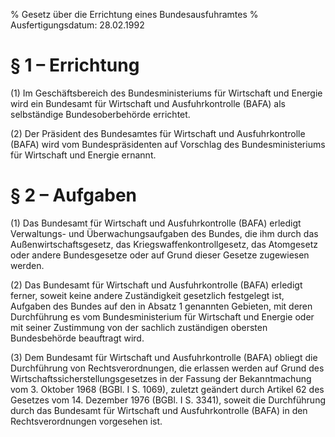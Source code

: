 % Gesetz über die Errichtung eines Bundesausfuhramtes
% Ausfertigungsdatum: 28.02.1992
 
# § 1 – Errichtung

(1) Im Geschäftsbereich des Bundesministeriums für Wirtschaft und Energie wird ein Bundesamt für Wirtschaft und Ausfuhrkontrolle (BAFA) als selbständige Bundesoberbehörde errichtet.

(2) Der Präsident des Bundesamtes für Wirtschaft und Ausfuhrkontrolle (BAFA) wird vom Bundespräsidenten auf Vorschlag des Bundesministeriums für Wirtschaft und Energie ernannt.

# § 2 – Aufgaben

(1) Das Bundesamt für Wirtschaft und Ausfuhrkontrolle (BAFA) erledigt Verwaltungs- und Überwachungsaufgaben des Bundes, die ihm durch das Außenwirtschaftsgesetz, das Kriegswaffenkontrollgesetz, das Atomgesetz oder andere Bundesgesetze oder auf Grund dieser Gesetze zugewiesen werden.

(2) Das Bundesamt für Wirtschaft und Ausfuhrkontrolle (BAFA) erledigt ferner, soweit keine andere Zuständigkeit gesetzlich festgelegt ist, Aufgaben des Bundes auf den in Absatz 1 genannten Gebieten, mit deren Durchführung es vom Bundesministerium für Wirtschaft und Energie oder mit seiner Zustimmung von der sachlich zuständigen obersten Bundesbehörde beauftragt wird.

(3) Dem Bundesamt für Wirtschaft und Ausfuhrkontrolle (BAFA) obliegt die Durchführung von Rechtsverordnungen, die erlassen werden auf Grund des Wirtschaftssicherstellungsgesetzes in der Fassung der Bekanntmachung vom 3. Oktober 1968 (BGBl. I S. 1069), zuletzt geändert durch Artikel 62 des Gesetzes vom 14. Dezember 1976 (BGBl. I S. 3341), soweit die Durchführung durch das Bundesamt für Wirtschaft und Ausfuhrkontrolle (BAFA) in den Rechtsverordnungen vorgesehen ist.
